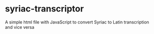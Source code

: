 # syriac-transcriptor
A simple html file with JavaScript to convert Syriac to Latin transcription and vice versa 
